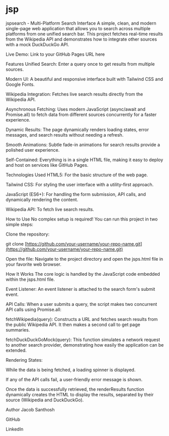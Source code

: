 # jsp

jspsearch - Multi-Platform Search Interface
A simple, clean, and modern single-page web application that allows you to search across multiple platforms from one unified search bar. This project fetches real-time results from the Wikipedia API and demonstrates how to integrate other sources with a mock DuckDuckGo API.

Live Demo: Link to your GitHub Pages URL here

Features
Unified Search: Enter a query once to get results from multiple sources.

Modern UI: A beautiful and responsive interface built with Tailwind CSS and Google Fonts.

Wikipedia Integration: Fetches live search results directly from the Wikipedia API.

Asynchronous Fetching: Uses modern JavaScript (async/await and Promise.all) to fetch data from different sources concurrently for a faster experience.

Dynamic Results: The page dynamically renders loading states, error messages, and search results without needing a refresh.

Smooth Animations: Subtle fade-in animations for search results provide a polished user experience.

Self-Contained: Everything is in a single HTML file, making it easy to deploy and host on services like GitHub Pages.

Technologies Used
HTML5: For the basic structure of the web page.

Tailwind CSS: For styling the user interface with a utility-first approach.

JavaScript (ES6+): For handling the form submission, API calls, and dynamically rendering the content.

Wikipedia API: To fetch live search results.

How to Use
No complex setup is required! You can run this project in two simple steps:

Clone the repository:

git clone [https://github.com/your-username/your-repo-name.git](https://github.com/your-username/your-repo-name.git)

Open the file:
Navigate to the project directory and open the jsps.html file in your favorite web browser.

How It Works
The core logic is handled by the JavaScript code embedded within the jsps.html file.

Event Listener: An event listener is attached to the search form's submit event.

API Calls: When a user submits a query, the script makes two concurrent API calls using Promise.all:

fetchWikipedia(query): Constructs a URL and fetches search results from the public Wikipedia API. It then makes a second call to get page summaries.

fetchDuckDuckGoMock(query): This function simulates a network request to another search provider, demonstrating how easily the application can be extended.

Rendering States:

While the data is being fetched, a loading spinner is displayed.

If any of the API calls fail, a user-friendly error message is shown.

Once the data is successfully retrieved, the renderResults function dynamically creates the HTML to display the results, separated by their source (Wikipedia and DuckDuckGo).

Author
Jacob Santhosh

GitHub

LinkedIn
